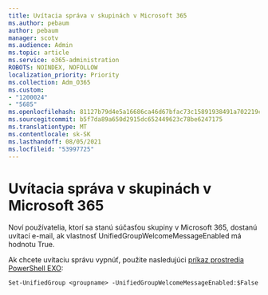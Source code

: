 ```yaml
---
title: Uvítacia správa v skupinách v Microsoft 365
ms.author: pebaum
author: pebaum
manager: scotv
ms.audience: Admin
ms.topic: article
ms.service: o365-administration
ROBOTS: NOINDEX, NOFOLLOW
localization_priority: Priority
ms.collection: Adm_O365
ms.custom:
- "1200024"
- "5685"
ms.openlocfilehash: 81127b79d4e5a16686ca46d67bfac73c15891938491a702219cd73757c4e106c
ms.sourcegitcommit: b5f7da89a650d2915dc652449623c78be6247175
ms.translationtype: MT
ms.contentlocale: sk-SK
ms.lasthandoff: 08/05/2021
ms.locfileid: "53997725"
---
```

# <a name="welcome-message-in-microsoft-365-groups"></a>Uvítacia správa v skupinách v Microsoft 365

Noví používatelia, ktorí sa stanú súčasťou skupiny v Microsoft 365, dostanú uvítací e-mail, ak vlastnosť UnifiedGroupWelcomeMessageEnabled má hodnotu True.

Ak chcete uvítaciu správu vypnúť, použite nasledujúci [príkaz prostredia PowerShell EXO](https://docs.microsoft.com/powershell/exchange/exchange-online/exchange-online-powershell-v2/exchange-online-powershell-v2?view=exchange-ps):

`
Set-UnifiedGroup <groupname> -UnifiedGroupWelcomeMessageEnabled:$False
`
